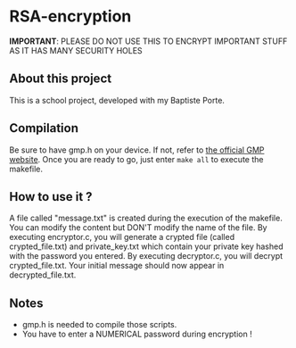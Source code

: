 # RSA-encryption

**IMPORTANT**: PLEASE DO NOT USE THIS TO ENCRYPT IMPORTANT STUFF AS IT HAS MANY SECURITY HOLES

## About this project
This is a school project, developed with my Baptiste Porte.

## Compilation
Be sure to have gmp.h on your device. If not, refer to [the official GMP website](https://gmplib.org/#DOWNLOAD "GMP website").
Once you are ready to go, just enter `make all` to execute the makefile.

## How to use it ?
A file called "message.txt" is created during the execution of the makefile. You can modify the content but DON'T modify the name of the file.
By executing encryptor.c, you will generate a crypted file (called crypted_file.txt) and private_key.txt which contain your private key hashed with the password you entered.
By executing decryptor.c, you will decrypt crypted_file.txt. Your initial message should now appear in decrypted_file.txt.

## Notes
* gmp.h is needed to compile those scripts.
* You have to enter a NUMERICAL password during encryption !
